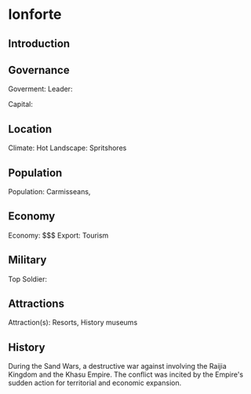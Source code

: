 # Ionforte

## Introduction

## Governance
Goverment:
Leader:

Capital:

## Location
Climate: Hot
Landscape: Spritshores

## Population
Population: Carmisseans,

## Economy
Economy: $$$
Export: Tourism

## Military
Top Soldier:

## Attractions
Attraction(s): Resorts, History museums

## History
During the Sand Wars, a destructive war against involving the Raijia Kingdom and the Khasu Empire. The conflict was incited by the Empire's sudden action for territorial and economic expansion.